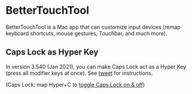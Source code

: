 # BetterTouchTool

BetterTouchTool is a Mac app that can customize input devices (remap keyboard shortcuts, mouse gestures, Touchbar, and much more).

## Caps Lock as Hyper Key

In version 3.540 (Jan 2021), you can make Caps Lock act as a Hyper Key (press all modifier keys at once).
See [tweet](https://twitter.com/pinutz23/status/1351495732264632320/photo/1) for instructions.

(Caps Lock: map Hyper+C to [toggle Caps Lock on & off](https://twitter.com/wesbos/status/1351597845103652864/photo/1))
